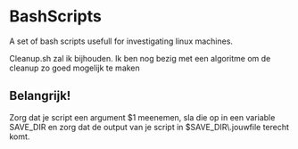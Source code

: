 BashScripts
===========

A set of bash scripts usefull for investigating linux machines.

Cleanup.sh zal ik bijhouden. Ik ben nog bezig met een algoritme om de cleanup zo goed mogelijk te maken

## Belangrijk!
Zorg dat je script een argument $1 meenemen, sla die op in een variable SAVE\_DIR en zorg dat de output van je script in $SAVE\_DIR\\.jouwfile terecht komt.
